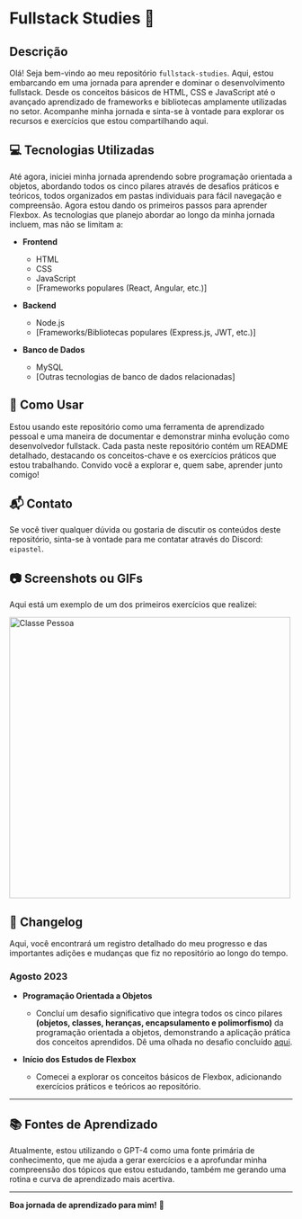 # Fullstack Studies 🌟

## Descrição 

Olá! Seja bem-vindo ao meu repositório `fullstack-studies`. Aqui, estou embarcando em uma jornada para aprender e dominar o desenvolvimento fullstack. Desde os conceitos básicos de HTML, CSS e JavaScript até o avançado aprendizado de frameworks e bibliotecas amplamente utilizadas no setor. Acompanhe minha jornada e sinta-se à vontade para explorar os recursos e exercícios que estou compartilhando aqui.

## 💻 Tecnologias Utilizadas 

Até agora, iniciei minha jornada aprendendo sobre programação orientada a objetos, abordando todos os cinco pilares através de desafios práticos e teóricos, todos organizados em pastas individuais para fácil navegação e compreensão. Agora estou dando os primeiros passos para aprender Flexbox. As tecnologias que planejo abordar ao longo da minha jornada incluem, mas não se limitam a:

- **Frontend**
  - HTML
  - CSS
  - JavaScript
  - [Frameworks populares (React, Angular, etc.)]

- **Backend**
  - Node.js
  - [Frameworks/Bibliotecas populares (Express.js, JWT, etc.)]

- **Banco de Dados**
  - MySQL
  - [Outras tecnologias de banco de dados relacionadas]

## 🚀 Como Usar 

Estou usando este repositório como uma ferramenta de aprendizado pessoal e uma maneira de documentar e demonstrar minha evolução como desenvolvedor fullstack. Cada pasta neste repositório contém um README detalhado, destacando os conceitos-chave e os exercícios práticos que estou trabalhando. Convido você a explorar e, quem sabe, aprender junto comigo!

## 📬 Contato 

Se você tiver qualquer dúvida ou gostaria de discutir os conteúdos deste repositório, sinta-se à vontade para me contatar através do Discord: `eipastel`.

## 📷 Screenshots ou GIFs 

Aqui está um exemplo de um dos primeiros exercícios que realizei:

<img src="https://github.com/eipastel/fullstack-studies/assets/92560005/0d6877a4-38e9-4293-9de9-ab713b83c906" alt="Classe Pessoa" width="500"/>

## 🔄 Changelog 

Aqui, você encontrará um registro detalhado do meu progresso e das importantes adições e mudanças que fiz no repositório ao longo do tempo.

### Agosto 2023 

- **Programação Orientada a Objetos**
  - Concluí um desafio significativo que integra todos os cinco pilares **(objetos, classes, heranças, encapsulamento e polimorfismo)** da programação orientada a objetos, demonstrando a aplicação prática dos conceitos aprendidos. Dê uma olhada no desafio concluído [aqui](/frontend/javascript/Programação%20Orientada%20a%20Objetos%20(POO)/6%23%20exercicios-finais).

- **Início dos Estudos de Flexbox**
  - Comecei a explorar os conceitos básicos de Flexbox, adicionando exercícios práticos e teóricos ao repositório.

---

## 📚 Fontes de Aprendizado 

Atualmente, estou utilizando o GPT-4 como uma fonte primária de conhecimento, que me ajuda a gerar exercícios e a aprofundar minha compreensão dos tópicos que estou estudando, também me gerando uma rotina e curva de aprendizado mais acertiva.

---

**Boa jornada de aprendizado para mim!** 🚀
